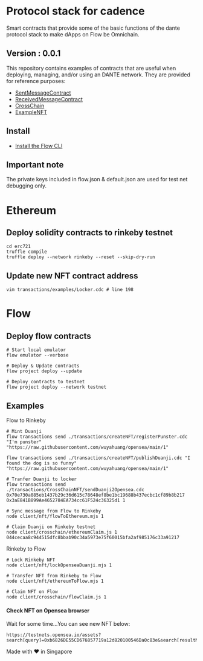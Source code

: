 # Protocol stack for cadence
Smart contracts that provide some of the basic functions of the dante protocol stack to make dApps on Flow be Omnichain.

## Version : 0.0.1

This repository contains examples of contracts that are useful when deploying, managing, and/or using an DANTE network. They are provided for reference purposes:

   * [SentMessageContract](./contracts/SentMessageContract.cdc)
   * [ReceivedMessageContract](./contracts/ReceivedMessageContract.cdc)
   * [CrossChain](./contracts/CrossChain.cdc)
   * [ExampleNFT](./examples/ExampleNFT.cdc)


## Install
* [Install the Flow CLI](https://docs.onflow.org/flow-cli/install/)

## Important note
The private keys included in flow.json & default.json are used for test net debugging only. 

# Ethereum
## Deploy solidity contracts to rinkeby testnet
```
cd erc721
truffle compile
truffle deploy --network rinkeby --reset --skip-dry-run
```

## Update new NFT contract address
```
vim transactions/examples/Locker.cdc # line 198
```


# Flow

## Deploy flow contracts
```
# Start local emulator
flow emulator --verbose

# Deploy & Update contracts
flow project deploy --update

# Deploy contracts to testnet
flow project deploy --network testnet
```

## Examples

Flow to Rinkeby

```
# Mint Duanji
flow transactions send ./transactions/createNFT/registerPunster.cdc "I'm punster" "https://raw.githubusercontent.com/wuyahuang/opensea/main/1"

flow transactions send ./transactions/createNFT/publishDuanji.cdc "I found the dog is so funny" "https://raw.githubusercontent.com/wuyahuang/opensea/main/1"

# Tranfer Duanji to locker
flow transactions send ./transactions/CrossChainNFT/sendDuanji2Opensea.cdc 0x70e730a085eb1437b29c36d615c78648ef8be1bc19688b437ecbc1cf89b8b217 0x3aE841B899Ae4652784EA734cc61F524c36325d1 1  

# Sync message from Flow to Rinkeby
node client/nft/flowToEthereum.mjs 1

# Claim Duanji on Rinkeby testnet
node client/crosschain/ethereumClaim.js 1 044cecaa8c944515dfc8bbab90c34a5973e75f60015bfa2af985176c33a91217
```

Rinkeby to Flow
```
# Lock Rinkeby NFT
node client/nft/lockOpenseaDuanji.mjs 1

# Transfer NFT from Rinkeby to Flow
node client/nft/ethereumToFlow.mjs 1

# Claim NFT on Flow
node client/crosschain/flowClaim.js 1
```

#### Check NFT on Opensea browser

Wait for some time...You can see new NFT below:

```
https://testnets.opensea.io/assets?search[query]=0xb6826DE55CD676857719a12d820100546Da0c83e&search[resultModel]=ASSETS
```

Made with ❤️ in Singapore
